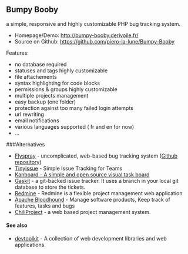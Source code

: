 ## Bumpy Booby
a simple, responsive and highly customizable PHP bug tracking system.


  * Homepage/Demo: http://bumpy-booby.derivoile.fr/
  * Source on Github: https://github.com/piero-la-lune/Bumpy-Booby

Features:

   * no database required
   * statuses and tags highly customizable
   * file attachements
   * syntax highlighting for code blocks
   * permissions & groups highly customizable
   * multiple projects management
   * easy backup (one folder)
   * protection against too many failed login attempts
   * url rewriting
   * email notifications
   * various languages supported ( fr and en for now)
   * …


###Alternatives
  * [Flyspray](http://www.flyspray.org/) - uncomplicated, web-based bug tracking system ([Github repository](https://github.com/Flyspray/flyspray))
  * [Tinyissue](https://github.com/mikelbring/tinyissue) - Simple Issue Tracking for Teams
  * [Kanboard - A simple and open source visual task board](http://kanboard.net/)
  * [Gaskit](https://github.com/bkeepers/gaskit) - a git-backed issue tracker. It uses a branch in your local git database to store the tickets.
  * [Redmine](http://www.redmine.org/) - Redmine is a flexible project management web application
  * [Apache Bloodhound](https://bloodhound.apache.org/) - Manage software products, Keep track of features, tasks and bugs
  * [ChiliProject](https://www.chiliproject.org/) - a web based project management system.


#### See also
  * [devtoolkit](https://github.com/nodiscc/devtoolkit) - A collection of web development libraries and web applications.
